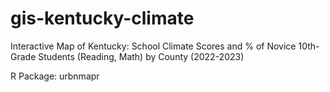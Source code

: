 # gis-kentucky-climate
Interactive Map of Kentucky: School Climate Scores and % of Novice 10th-Grade Students (Reading, Math) by County (2022-2023)

R Package: urbnmapr 
